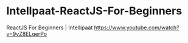 # Intellpaat-ReactJS-For-Beginners
ReactJS For Beginners | Intellipaat https://www.youtube.com/watch?v=9vZ8ELqerPo
